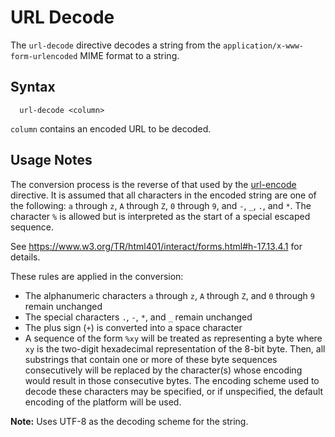 # URL Decode

The `url-decode` directive decodes a string from the `application/x-www-form-urlencoded`
MIME format to a string.


## Syntax

```
  url-decode <column>
```

`column` contains an encoded URL to be decoded.


## Usage Notes

The conversion process is the reverse of that used by the [url-encode](url-encode.md)
directive. It is assumed that all characters in the encoded string are one of the
following: `a` through `z`, `A` through `Z`, `0` through `9`, and `-`, `_`, `.`, and `*`.
The character `%` is allowed but is interpreted as the start of a special escaped sequence.

See https://www.w3.org/TR/html401/interact/forms.html#h-17.13.4.1 for details.

These rules are applied in the conversion:

* The alphanumeric characters `a` through `z`, `A` through `Z`, and `0` through `9` remain
  unchanged
* The special characters `.`, `-`, `*`, and `_` remain unchanged
* The plus sign (`+`) is converted into a space character ` `
* A sequence of the form `%xy` will be treated as representing a byte where `xy` is the
  two-digit hexadecimal representation of the 8-bit byte. Then, all substrings that contain
  one or more of these byte sequences consecutively will be replaced by the character(s)
  whose encoding would result in those consecutive bytes. The encoding scheme used to decode
  these characters may be specified, or if unspecified, the default encoding of the platform
  will be used.

**Note:** Uses UTF-8 as the decoding scheme for the string.
